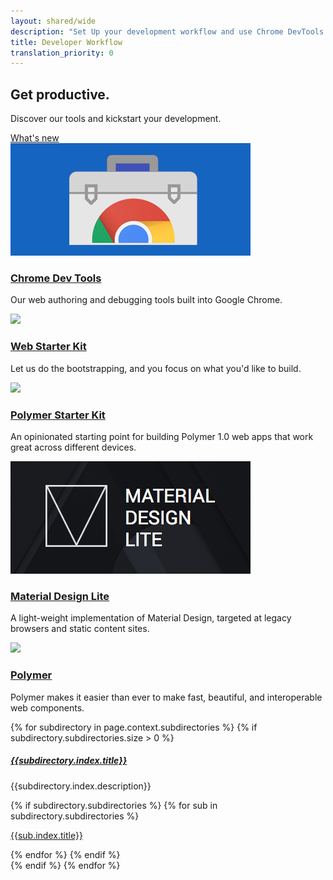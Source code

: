 ```yaml
---
layout: shared/wide
description: "Set Up your development workflow and use Chrome DevTools to iterate, debug and profile your site."
title: Developer Workflow
translation_priority: 0
---
```


<div class="wf-subheading">
  <div class="page-content mdl-grid">
    <div class="mdl-cell mdl-cell--6-col">
      <h2>Get productive.</h2>
    </div>
    <div class="mdl-cell mdl-cell--6-col">
      <p>Discover our tools and kickstart your development.</p>
      <a class="mdl-button mdl-js-button mdl-button--raised mdl-button--accent" href="/web/updates/DevTools/">What's new</a>
    </div>
  </div>
</div>

<div class="mdl-grid">
  <div class="mdl-cell mdl-cell--1-col"></div>
  <div class="mdl-cell mdl-cell--2-col">
    <a href="/web/tools/chrome-devtools"><img src="imgs/chrome-devtools.jpg"></a>
    <h3 class="mdl-typography--title"><a href="/web/tools/chrome-devtools">Chrome Dev Tools</a></h3>
    <p>Our web authoring and debugging tools built into Google Chrome.</p>
  </div>
  <div class="mdl-cell mdl-cell--2-col">
    <a href="/web/tools/starter-kit/"><img src="/web/tools/starter-kit/images/thumb.jpg"></a>
    <h3 class="mdl-typography--title"><a href="/web/tools/starter-kit/">Web Starter Kit</a></h3>
    <p>Let us do the bootstrapping, and you focus on what you'd like to build.</p>
  </div>
  <div class="mdl-cell mdl-cell--2-col">
    <a href="/web/tools/polymer-starter-kit/"><img src="/web/tools/polymer-starter-kit/thumb.jpg"></a>
    <h3 class="mdl-typography--title"><a href="/web/tools/polymer-starter-kit/">Polymer Starter Kit</a></h3>
    <p>An opinionated starting point for building Polymer 1.0 web apps that work great across different devices.</p>
  </div>
  <div class="mdl-cell mdl-cell--2-col">
    <a href="http://www.getmdl.io/"><img src="imgs/mdl-thumb.png"></a>
    <h3 class="mdl-typography--title"><a href="http://www.getmdl.io/">Material Design Lite</a></h3>
    <p>A light-weight implementation of Material Design, targeted at legacy browsers and static content sites.</p>
  </div>
  <div class="mdl-cell mdl-cell--2-col">
    <a href="https://www.polymer-project.org"><img src="/web/tools/polymer-starter-kit/thumb_polymer.jpg"></a>
    <h3 class="mdl-typography--title"><a href="https://www.polymer-project.org">Polymer</a></h3>
    <p>Polymer makes it easier than ever to make fast, beautiful, and interoperable web components.</p>
  </div>
  <div class="mdl-cell mdl-cell--1-col"></div>
</div>

<div class="page-content">
  <div class="mdl-grid">
  {% for subdirectory in page.context.subdirectories %}
    {% if subdirectory.subdirectories.size > 0 %}
    <div class="mdl-cell mdl-cell--6-col wf-tools-guide">
      <h5 class="wf-tools-guide__title"><a href="{{subdirectory.index.relative_url}}">{{subdirectory.index.title}}</a></h5>
      <p class="wf-tools-guide__description">{{subdirectory.index.description}}</p>
      {% if subdirectory.subdirectories %}
          {% for sub in subdirectory.subdirectories %}
            <p class="wf-tools-guide__section-link"><a href="{{sub.index.relative_url}}">{{sub.index.title}}</a></p>
          {% endfor %}
      {% endif %}
    </div>
    {% endif %}
  {% endfor %}
  </div>
</div>
